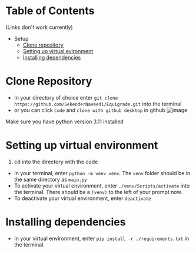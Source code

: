 # Table of Contents
(Links don't work currently)
- Setup
  - [Clone repository](./SETUP.md#clone-repository)
  - [Setting up virtual evironment](#setting-up-virtual-environment)
  - [Installing dependencies](#installing-dependencies)

# Clone Repository

- In your directory of choice enter 
``` git clone https://github.com/SekenderNaveed1/Equigrade.git ``` into the terminal
- or you can click ``` code ``` and ``` clone with github desktop ``` in github
![image](https://github.com/SekenderNaveed1/Equigrade/assets/99291169/f9493a75-7701-41d9-8097-cc2ce04c6a93)

Make sure you have python version 3.11 installed

# Setting up virtual environment

1. cd into the directory with the code
- In your terminal, enter ``` python -m venv venv ```.  The ``` venv ``` folder should be in the same directory as ``` main.py ```
- To activate your virtual environment, enter ``` ./venv/Scripts/activate ``` into the terminal.  There should be a ``` (venv) ``` to the left of your prompt now.
- To deactivate your virtual environment, enter ``` deactivate ```

# Installing dependencies

- In your virtual environment, enter ``` pip install -r ./requirements.txt ``` in the terminal.  
